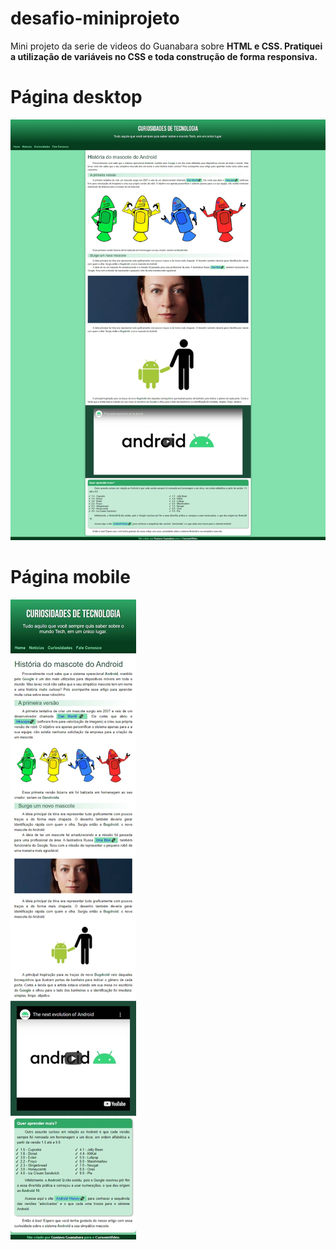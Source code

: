 # desafio-miniprojeto
Mini projeto da serie de videos do Guanabara sobre <strong>HTML<strong> e <strong>CSS<strong>. Pratiquei a utilização de variáveis no CSS e toda construção de forma responsiva.


<h1>Página desktop</h1>

<img src="imagens/desktop.jpeg" alt="Página desktop inteira">

<h1>Página mobile</h1>

<img src="imagens/mobile.jpeg" alt="Página mobile inteira">